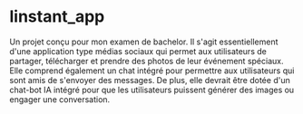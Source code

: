 # linstant_app

Un projet conçu pour mon examen de bachelor. Il s'agit essentiellement d'une application type médias sociaux qui permet aux utilisateurs de partager, télécharger et prendre des photos de leur événement spéciaux. Elle comprend également un chat intégré pour permettre aux utilisateurs qui sont amis de s'envoyer des messages. De plus, elle devrait être dotée d'un chat-bot IA intégré pour que les utilisateurs puissent générer des images ou engager une conversation.
